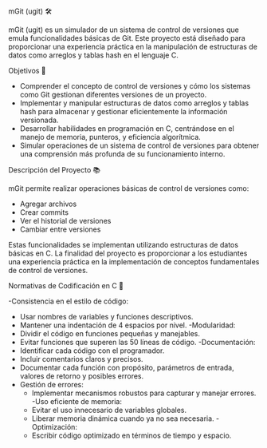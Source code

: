 mGit (ugit) 🛠️

mGit (ugit) es un simulador de un sistema de control de versiones que emula funcionalidades básicas de Git. Este proyecto está diseñado para proporcionar una experiencia práctica en la manipulación de estructuras de datos como arreglos y tablas hash en el lenguaje C.

Objetivos 🎯

- Comprender el concepto de control de versiones y cómo los sistemas como Git gestionan diferentes versiones de un proyecto.
- Implementar y manipular estructuras de datos como arreglos y tablas hash para almacenar y gestionar eficientemente la información versionada.
- Desarrollar habilidades en programación en C, centrándose en el manejo de memoria, punteros, y eficiencia algorítmica.
- Simular operaciones de un sistema de control de versiones para obtener una comprensión más profunda de su funcionamiento interno.

Descripción del Proyecto 📚

mGit permite realizar operaciones básicas de control de versiones como:
- Agregar archivos
- Crear commits
- Ver el historial de versiones
- Cambiar entre versiones

Estas funcionalidades se implementan utilizando estructuras de datos básicas en C. La finalidad del proyecto es proporcionar a los estudiantes una experiencia práctica en la implementación de conceptos fundamentales de control de versiones.

Normativas de Codificación en C 🧩

-Consistencia en el estilo de código:
  - Usar nombres de variables y funciones descriptivos.
  - Mantener una indentación de 4 espacios por nivel.
-Modularidad:
  - Dividir el código en funciones pequeñas y manejables.
  - Evitar funciones que superen las 50 líneas de código.
-Documentación:
  - Identificar cada código con el programador.
  - Incluir comentarios claros y precisos.
  - Documentar cada función con propósito, parámetros de entrada, valores de retorno y posibles errores.
- Gestión de errores:
  - Implementar mecanismos robustos para capturar y manejar errores.
-Uso eficiente de memoria:
  - Evitar el uso innecesario de variables globales.
  - Liberar memoria dinámica cuando ya no sea necesaria.
-Optimización:
  - Escribir código optimizado en términos de tiempo y espacio.


